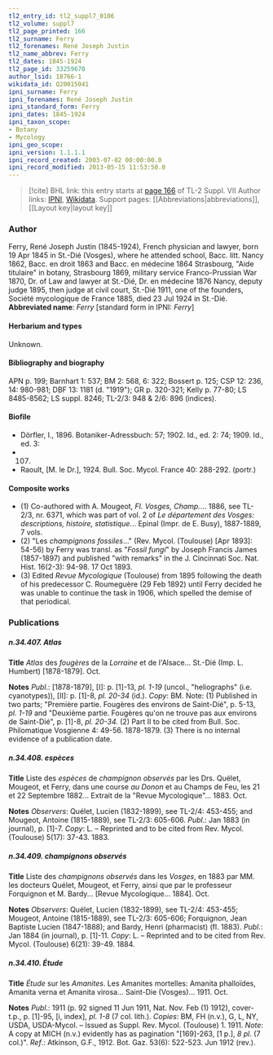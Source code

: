 ```yaml
---
tl2_entry_id: tl2_suppl7_0106
tl2_volume: suppl7
tl2_page_printed: 166
tl2_surname: Ferry
tl2_forenames: René Joseph Justin
tl2_name_abbrev: Ferry
tl2_dates: 1845-1924
tl2_page_id: 33259670
author_lsid: 18766-1
wikidata_id: Q20015041
ipni_surname: Ferry
ipni_forenames: René Joseph Justin
ipni_standard_form: Ferry
ipni_dates: 1845-1924
ipni_taxon_scope: 
- Botany
- Mycology
ipni_geo_scope: 
ipni_version: 1.1.1.1
ipni_record_created: 2003-07-02 00:00:00.0
ipni_record_modified: 2013-05-15 11:53:50.0
---
```


> [!cite] BHL link: this entry starts at [page 166](https://www.biodiversitylibrary.org/page/33259670) of TL-2 Suppl. VII
> Author links: [IPNI](https://www.ipni.org/a/18766-1), [Wikidata](https://www.wikidata.org/wiki/Q20015041). Support pages: [[Abbreviations|abbreviations]], [[Layout key|layout key]]

### Author

Ferry, René Joseph Justin (1845-1924), French physician and lawyer, born 19 Apr 1845 in St.-Dié (Vosges), where he attended school, Bacc. litt. Nancy 1862, Bacc. en droit 1863 and Bacc. en médecine 1864 Strasbourg, "Aide titulaire" in botany, Strasbourg 1869, military service Franco-Prussian War 1870, Dr. of Law and lawyer at St.-Dié, Dr. en médecine 1876 Nancy, deputy judge 1895, then judge at civil court, St.-Dié 1911, one of the founders, Société mycologique de France 1885, died 23 Jul 1924 in St.-Dié. 
**Abbreviated name**: *Ferry* \[standard form in IPNI: *Ferry*\]

#### Herbarium and types

Unknown.

#### Bibliography and biography

APN p. 199; Barnhart 1: 537; BM 2: 568, 6: 322; Bossert p. 125; CSP 12: 236, 14: 980-981; DBF 13: 1181 (d. "1919"); GR p. 320-321; Kelly p. 77-80; LS 8485-8562; LS suppl. 8246; TL-2/3: 948 & 2/6: 896 (indices).

#### Biofile

- Dörfler, I., 1896. Botaniker-Adressbuch: 57; 1902. Id., ed. 2: 74; 1909. Id., ed. 3:
- 107.
- Raoult, \[M. le Dr.\], 1924. Bull. Soc. Mycol. France 40: 288-292. (portr.)

#### Composite works

- (1) Co-authored with A. Mougeot, *Fl. Vosges, Champ.*... 1886, see TL-2/3, nr. 6371, which was part of vol. 2 of *Le département des Vosges: descriptions, histoire, statistique*... Epinal (Impr. de E. Busy), 1887-1889, 7 vols.
- (2) "Les *champignons fossiles*..." (Rev. Mycol. (Toulouse) \[Apr 1893\]: 54-56) by Ferry was transl. as "*Fossil fungi*" by Joseph Francis James (1857-1897) and published "with remarks" in the J. Cincinnati Soc. Nat. Hist. 16(2-3): 94-98. 17 Oct 1893.
- (3) Edited *Revue Mycologique* (Toulouse) from 1895 following the death of his predecessor C. Roumeguère (29 Feb 1892) until Ferry decided he was unable to continue the task in 1906, which spelled the demise of that periodical.

### Publications

##### n.34.407. Atlas

**Title**
*Atlas* des *fougères* de la *Lorraine* et de l'Alsace... St.-Dié (Imp. L. Humbert) \[1878-1879\]. Oct.

**Notes**
*Publ*.: \[1878-1879\], \[I\]: p. \[1\]-13, *pl. 1-19* (uncol., "heliographs" (i.e. cyanotypes)), \[II\]: p. \[1\]-8, *pl. 20-34* (id.). *Copy*: BM.
Note: (1) Published in two parts; "Première partie. Fougères des environs de Saint-Dié", p. 5-13, *pl. 1-19* and "Deuxième partie. Fougères qu'on ne trouve pas aux environs de Saint-Dié", p. \[1\]-8, *pl. 20-34.* (2) Part II to be cited from Bull. Soc. Philomatique Vosgienne 4: 49-56. 1878-1879. (3) There is no internal evidence of a publication date.

##### n.34.408. espèces

**Title**
Liste des *espèces* de *champignon observés* par les Drs. Quélet, Mougeot, et Ferry, dans une course *au Donon* et au Champs de Feu, les 21 et 22 Septembre 1882... Extrait de la "Revue Mycologìque"... 1883. Oct.

**Notes**
*Observers*: Quélet, Lucien (1832-1899), see TL-2/4: 453-455; and Mougeot, Antoine (1815-1889), see TL-2/3: 605-606.
*Publ*.: Jan 1883 (in journal), p. \[1\]-7. *Copy*: L. – Reprinted and to be cited from Rev. Mycol. (Toulouse) 5(17): 37-43. 1883.

##### n.34.409. champignons observés

**Title**
Liste des *champignons observés* dans les *Vosges*, en 1883 par MM. les docteurs Quélet, Mougeot, et Ferry, ainsi que par le professeur Forquignon et M. Bardy... \[Revue Mycologique... 1884\]. Oct.

**Notes**
*Observers*: Quélet, Lucien (1832-1899), see TL-2/4: 453-455; Mougeot, Antoine (1815-1889), see TL-2/3: 605-606; Forquignon, Jean Baptiste Lucien (1847-1888); and Bardy, Henri (pharmacist) (fl. 1883).
*Publ*.: Jan 1884 (in journal), p. \[1\]-11. *Copy*: L. – Reprinted and to be cited from Rev. Mycol. (Toulouse) 6(21): 39-49. 1884.

##### n.34.410. Étude

**Title**
*Étude* sur les *Amanites*. Les Amanites mortelles: Amanita phalloïdes, Amanita verna et Amanita virosa... Saint-Die (Vosges)... 1911. Oct.

**Notes**
*Publ*.: 1911 (p. 92 signed 11 Jun 1911, Nat. Nov. Feb (1) 1912), cover-t.p., p. \[1\]-95, \[i, index\], *pl. 1-8* (7 col. lith.). *Copies*: BM, FH (n.v.), G, L, NY, USDA, USDA-Mycol. – Issued as Suppl. Rev. Mycol. (Toulouse) 1. 1911.
*Note*: A copy at MICH (n.v.) evidently has as pagination "\[169\]-263, \[1 p.\], *8 pl*. (7 col.)".
*Ref*.: Atkinson, G.F., 1912. Bot. Gaz. 53(6): 522-523. Jun 1912 (rev.).

